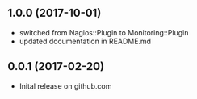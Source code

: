## 1.0.0 (2017-10-01)
- switched from Nagios::Plugin to Monitoring::Plugin
- updated documentation in README.md

## 0.0.1 (2017-02-20)
- Inital release on github.com
